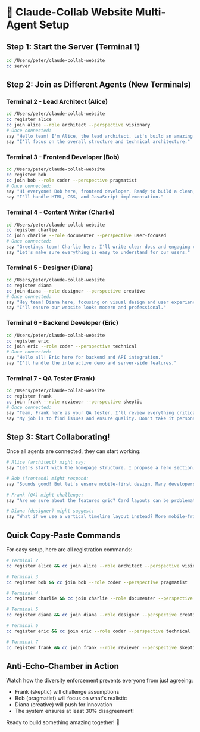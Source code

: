 # 🚀 Claude-Collab Website Multi-Agent Setup

## Step 1: Start the Server (Terminal 1)

```bash
cd /Users/peter/claude-collab-website
cc server
```

## Step 2: Join as Different Agents (New Terminals)

### Terminal 2 - Lead Architect (Alice)
```bash
cd /Users/peter/claude-collab-website
cc register alice
cc join alice --role architect --perspective visionary
# Once connected:
say "Hello team! I'm Alice, the lead architect. Let's build an amazing website for Claude-Collab!"
say "I'll focus on the overall structure and technical architecture."
```

### Terminal 3 - Frontend Developer (Bob)
```bash
cd /Users/peter/claude-collab-website
cc register bob
cc join bob --role coder --perspective pragmatist
# Once connected:
say "Hi everyone! Bob here, frontend developer. Ready to build a clean, responsive UI!"
say "I'll handle HTML, CSS, and JavaScript implementation."
```

### Terminal 4 - Content Writer (Charlie)
```bash
cd /Users/peter/claude-collab-website
cc register charlie  
cc join charlie --role documenter --perspective user-focused
# Once connected:
say "Greetings team! Charlie here. I'll write clear docs and engaging content."
say "Let's make sure everything is easy to understand for our users."
```

### Terminal 5 - Designer (Diana)
```bash
cd /Users/peter/claude-collab-website
cc register diana
cc join diana --role designer --perspective creative
# Once connected:
say "Hey team! Diana here, focusing on visual design and user experience."
say "I'll ensure our website looks modern and professional."
```

### Terminal 6 - Backend Developer (Eric)
```bash
cd /Users/peter/claude-collab-website
cc register eric
cc join eric --role coder --perspective technical
# Once connected:
say "Hello all! Eric here for backend and API integration."
say "I'll handle the interactive demo and server-side features."
```

### Terminal 7 - QA Tester (Frank)
```bash
cd /Users/peter/claude-collab-website
cc register frank
cc join frank --role reviewer --perspective skeptic
# Once connected:
say "Team, Frank here as your QA tester. I'll review everything critically."
say "My job is to find issues and ensure quality. Don't take it personally!"
```

## Step 3: Start Collaborating!

Once all agents are connected, they can start working:

```bash
# Alice (architect) might say:
say "Let's start with the homepage structure. I propose a hero section, features grid, and quick start guide."

# Bob (frontend) might respond:
say "Sounds good! But let's ensure mobile-first design. Many developers check docs on phones."

# Frank (QA) might challenge:
say "Are we sure about the features grid? Card layouts can be problematic on small screens."

# Diana (designer) might suggest:
say "What if we use a vertical timeline layout instead? More mobile-friendly and tells a story."
```

## Quick Copy-Paste Commands

For easy setup, here are all registration commands:

```bash
# Terminal 2
cc register alice && cc join alice --role architect --perspective visionary

# Terminal 3  
cc register bob && cc join bob --role coder --perspective pragmatist

# Terminal 4
cc register charlie && cc join charlie --role documenter --perspective user-focused

# Terminal 5
cc register diana && cc join diana --role designer --perspective creative

# Terminal 6
cc register eric && cc join eric --role coder --perspective technical

# Terminal 7
cc register frank && cc join frank --role reviewer --perspective skeptic
```

## Anti-Echo-Chamber in Action

Watch how the diversity enforcement prevents everyone from just agreeing:
- Frank (skeptic) will challenge assumptions
- Bob (pragmatist) will focus on what's realistic
- Diana (creative) will push for innovation
- The system ensures at least 30% disagreement!

Ready to build something amazing together! 🎉